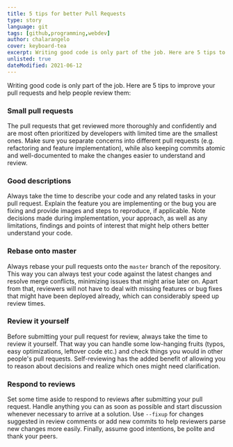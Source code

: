 ```yaml
---
title: 5 tips for better Pull Requests
type: story
language: git
tags: [github,programming,webdev]
author: chalarangelo
cover: keyboard-tea
excerpt: Writing good code is only part of the job. Here are 5 tips to improve your pull requests and help people review them.
unlisted: true
dateModified: 2021-06-12
---
```


Writing good code is only part of the job. Here are 5 tips to improve your pull requests and help people review them:

### Small pull requests

The pull requests that get reviewed more thoroughly and confidently and are most often prioritized by developers with limited time are the smallest ones. Make sure you separate concerns into different pull requests (e.g. refactoring and feature implementation), while also keeping commits atomic and well-documented to make the changes easier to understand and review.

### Good descriptions

Always take the time to describe your code and any related tasks in your pull request. Explain the feature you are implementing or the bug you are fixing and provide images and steps to reproduce, if applicable. Note decisions made during implementation, your approach, as well as any limitations, findings and points of interest that might help others better understand your code.

### Rebase onto master

Always rebase your pull requests onto the `master` branch of the repository. This way you can always test your code against the latest changes and resolve merge conflicts, minimizing issues that might arise later on. Apart from that, reviewers will not have to deal with missing features or bug fixes that might have been deployed already, which can considerably speed up review times.

### Review it yourself

Before submitting your pull request for review, always take the time to review it yourself. That way you can handle some low-hanging fruits (typos, easy optimizations, leftover code etc.) and check things you would in other people's pull requests. Self-reviewing has the added benefit of allowing you to reason about decisions and realize which ones might need clarification.

### Respond to reviews

Set some time aside to respond to reviews after submitting your pull request. Handle anything you can as soon as possible and start discussion whenever necessary to arrive at a solution. Use `--fixup` for changes suggested in review comments or add new commits to help reviewers parse new changes more easily. Finally, assume good intentions, be polite and thank your peers.
